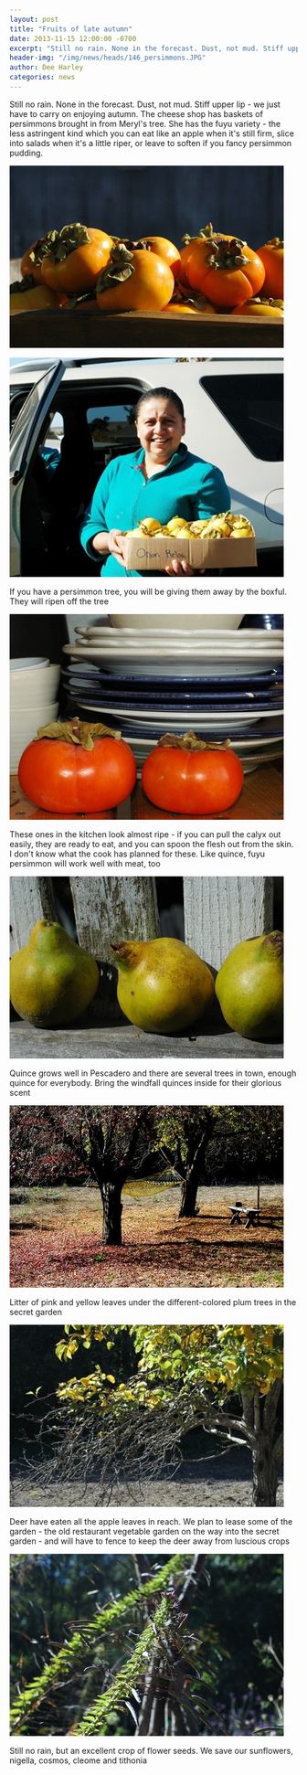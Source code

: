 ```yaml
---
layout: post
title: "Fruits of late autumn"
date: 2013-11-15 12:00:00 -0700
excerpt: "Still no rain. None in the forecast. Dust, not mud. Stiff upper lip - we just have to ..."
header-img: "/img/news/heads/146_persimmons.JPG"
author: Dee Harley
categories: news
---
```

Still no rain. None in the forecast. Dust, not mud. Stiff upper lip -
we just have to carry on enjoying autumn. The cheese shop has baskets
of persimmons brought in from Meryl's tree. She has the fuyu variety -
the less astringent kind which you can eat like an apple when it's
still firm, slice into salads when it's a little riper, or leave to
soften if you fancy persimmon pudding.

![image](/img/news/146_persimmons.JPG)

![image](/img/news/146_persimmons3.JPG)

If you have a persimmon tree, you will be giving them away by the
boxful. They will ripen off the tree

![image](/img/news/146_persimmons2.JPG)

These ones in the kitchen look almost ripe - if you can pull the calyx
out easily, they are ready to eat, and you can spoon the flesh out
from the skin. I don't know what the cook has planned for these. Like
quince, fuyu persimmon will work well with meat, too

![image](/img/news/146_quinces.JPG)

Quince grows well in Pescadero and there are several trees in town,
enough quince for everybody. Bring the windfall quinces inside for
their glorious scent

![image](/img/news/146_cherries.JPG)

Litter of pink and yellow leaves under the different-colored plum
trees in the secret garden

![image](/img/news/146_chewed.JPG)

Deer have eaten all the apple leaves in reach. We plan to lease some
of the garden - the old restaurant vegetable garden on the way into
the secret garden - and will have to fence to keep the deer away from
luscious crops

![image](/img/news/146_seeds.JPG)

Still no rain, but an excellent crop of flower seeds. We save our
sunflowers, nigella, cosmos, cleome and tithonia

